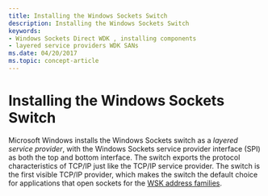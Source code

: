 ```yaml
---
title: Installing the Windows Sockets Switch
description: Installing the Windows Sockets Switch
keywords:
- Windows Sockets Direct WDK , installing components
- layered service providers WDK SANs
ms.date: 04/20/2017
ms.topic: concept-article
---
```


# Installing the Windows Sockets Switch





Microsoft Windows installs the Windows Sockets switch as a *layered service provider*, with the Windows Sockets service provider interface (SPI) as both the top and bottom interface. The switch exports the protocol characteristics of TCP/IP just like the TCP/IP service provider. The switch is the first visible TCP/IP provider, which makes the switch the default choice for applications that open sockets for the [WSK address families](ws2def-h.md).

 

